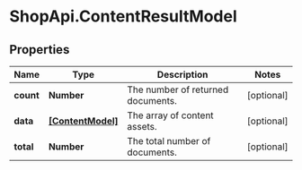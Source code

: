 # ShopApi.ContentResultModel

## Properties
Name | Type | Description | Notes
------------ | ------------- | ------------- | -------------
**count** | **Number** | The number of returned documents. | [optional] 
**data** | [**[ContentModel]**](ContentModel.md) | The array of content assets. | [optional] 
**total** | **Number** | The total number of documents. | [optional] 


